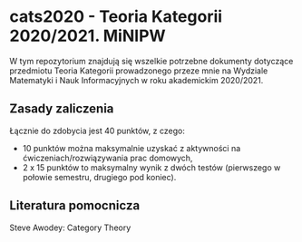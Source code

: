 # cats2020 - Teoria Kategorii 2020/2021. MiNIPW


W tym repozytorium znajdują się wszelkie potrzebne dokumenty dotyczące przedmiotu
Teoria Kategorii prowadzonego przeze mnie na Wydziale Matematyki i Nauk Informacyjnych
w roku akademickim 2020/2021. 

## Zasady zaliczenia

Łącznie do zdobycia jest 40 punktów, z czego:
* 10 punktów można maksymalnie uzyskać z aktywności 
  na ćwiczeniach/rozwiązywania prac domowych,
* 2 x 15 punktów to maksymalny wynik z dwóch testów 
  (pierwszego w połowie semestru, drugiego pod koniec).


## Literatura pomocnicza

Steve Awodey: Category Theory 
